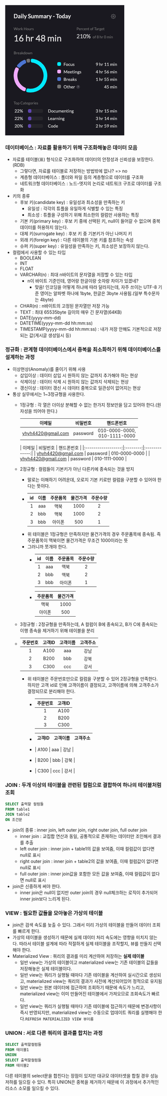 <img src="/Tracking_Time/3_Mar/250304.png">

### 데이터베이스 : 자료를 활용하기 위해 구조화해놓은 데이터 모음
- 자료를 테이블(표) 형식으로 구조화하여 데이터의 안정성과 신뢰성을 보장한다.(RDB)
  - 그렇다면, 자료를 테이블로 저장하는 방법밖에 없나? => no
  - 계층형 데이터베이스 : 폴더와 파일 등의 계층형으로 데이터를 구조화
  - 네트워크형 데이터베이스 : 노드-엣지의 논리로 네트워크 구조로 데이터를 구조화
- 키의 종류
  - 후보 키(candidate key) : 유일성과 최소성을 만족하는 키
    - 유일성 : 각각의 튜플을 유일하게 식별할 수 있는 특징
    - 최소성 : 튜플을 구성하기 위해 최소한의 컬럼만 사용하는 특징
  - 기본 키(primary key) : 후보 키 중에 선택된 키, null이 들어갈 수 없으며 중복데이터를 허용하지 않는다.
  - 대체 키(surrogate key) : 후보 키 중 기본키가 아닌 나머지 키
  - 외래 키(foreign key) : 다른 테이블의 기본 키를 참조하는 속성
  - 슈퍼 키(super key) : 유일성을 만족하는 키, 최소성은 보장하지 않는다.
- 컬럼에서 사용할 수 있는 타입
  - BOOLEAN
  - INT
  - FLOAT
  - VARCHAR(n) : 최대 n바이트의 문자열을 저장할 수 있는 타입
    - n이 바이트 기준인데, 영어랑 한글이랑 숫자랑 차이가 있겠네?
      - 맞음! 인코딩을 어떻게 하냐에 따라 달라지는데, 자주 쓰이는 UTF-8 기준 영어는 알파벳 하나에 1byte, 한글은 3byte 사용됨.(일부 특수문자는 4byte)
  - CHAR(n) : n바이트의 고정된 문자열만 저장 가능
  - TEXT : 최대 65535byte 길이의 매우 긴 문자열(64KB)
  - DATE(yyyy-mm-dd)
  - DATETIME(yyyy-mm-dd hh:mm:ss)
  - TIMESTAMP(yyyy-mm-dd hh:mm:ss) : 내가 저장 안해도 기본적으로 저장되는 값(게시글 생성일시 등)

### 정규화 : 관계형 데이터베이스에서 중복을 최소화하기 위해 데이터베이스를 설계하는 과정
- 이상현상(Anomaly)를 줄이기 위해 사용
  - 삽입이상 : 데이터 삽입 시 원하지 않는 값까지 추가해야 하는 현상
  - 삭제이상 : 데이터 삭제 시 원하지 않는 값까지 삭제되는 현상
  - 갱신이상 : 데이터 갱신 시 데이터 중복으로 일관성이 없어지는 현상
- 통상 실무에서는 1~3정규형을 사용한다.
  - 1정규형 : 각 열은 더이상 분해할 수 없는 한가지 정보만을 담고 있어야 한다.(원자성을 띄어야 한다.)
    
    |        이메일         |   비밀번호   |            핸드폰번호            |
    |:------------------:|:--------:|:---------------------------:|
    | yhyh4420@gmail.com | password | 010-0000-0000,<br/>010-1111-0000 |

    |        이메일         |   비밀번호   |     핸드폰번호     |
        |:------------------:|:--------:|:-------------:|
    | yhyh4420@gmail.com | password | 010-0000-0000 | 
    | yhyh4420@gmail.com | password | 010-1111-0000 |

  - 2정규형 : 컬럼들이 기본키가 아닌 다른키에 종속되는 것을 방지
    - 말로는 이해하기 어려운데, 오로지 기본 키로만 컬럼을 구분할 수 있어야 한다는 뜻이다.
    - | id | 이름  | 주문품목 | 물건가격 | 주문수량 |
      |:--:|:---:|:----:|:----:|:----:|
      | 1  | aaa |  맥북  | 1000 |  2   |
      | 2  | bbb |  맥북  | 1000 |  2   |
      | 3  | bbb | 아이폰  | 500  |  1   |
    - 위 테이블은 1정규형은 만족하지만 물건가격의 경우 주문품목에 종속됨. 즉 주문품목이 맥북이면 물건갸격은 무조건 1000이라는 뜻
    - 그러니까 쪼개야 한다.
      - | id | 이름  | 주문품목 | 주문수량 |
        |:--:|:---:|:----:|:----:|
        | 1  | aaa |  맥북  |  2   |
        | 2  | bbb |  맥북  |  2   |
        | 3  | bbb | 아이폰  |  1   |
      
      - | 주문품목 | 물건가격 |
        |:----:|:----:|
        |  맥북  | 1000 |
        | 아이폰  | 500  |
  
  - 3정규형 : 2정규형을 만족하는데, A 컬럼이 B에 종속되고, B가 C에 종속되는 이행 종속을 제거하기 위해 테이블을 분리
  - | 주문번호 | 	고객ID | 	고객이름 | 	고객주소 |
    |:----:|:-----:|:-----:|:-----:|
    |  1   | A100  |  aaa  |  강남   |
    |  2   | B200  |  bbb  |  강북   |
    |  3   | C300  |  ccc  |  강서   |
    - 위 테이블은 주문번호만으로 컬럼을 구분할 수 있어 2정규형을 만족한다. 하지만 고객 id로 인해 고객이름이 결정되고, 고객이름에 의해 고객주소가 결정되므로 분리해야 한다.
      - | 주문번호 | 고객ID |
        |:----:|:----:|
        |  1   | A100 |
        |  2   | B200 |
        |  3   | C300 |
  
      - | 고객ID | 고객이름 | 고객주소 |
        |:----:|:----:|:----:|
      - | A100 | aaa  |  강남  |
      - | B200 | bbb  |  강북  |
      - | C300 | ccc  |  강서  |

### JOIN : 두개 이상의 테이블을 관련된 컬럼으로 결합하여 하나의 테이블처럼 조회
```sql
SELECT 출력할 컬럼들
FROM table1
JOIN table2
ON 조건문
```
- join의 종류 : inner join, left outer join, right outer join, full outer join
  - inner join : 교집합 연산과 동일, 공통적으로 존재하는 데이터만 조인해서 결과를 추출
  - left outer join : inner join + table1의 값을 보여줌, 이때 컬럼값이 없다면 null로 표시
  - right outer join : inner join + table2의 값을 보여줌, 이때 컬럼값이 없다면 null로 표시
  - full outer join : inner join값을 포함한 모든 값을 보여줌, 이때 컬럼값이 없다면 null로 표시
- join은 신중하게 써야 한다.
  - inner join은 null이 없지만 outer join의 경우 null체크하는 로직이 추가되어 inner join보다 느리게 된다.

### VIEW : 필요한 값들을 모아놓은 가상의 테이블
- join은 검색 속도를 늦출 수 있다. 그래서 미리 가상의 테이블을 만들어 데이터 조회를 빠르게 한다.
- 가상의 테이블을 생성하기 때문에 실제 데이터 처리 속도에는 영향을 미치지 않는다. 따라서 테이블 설계에 따라 적절하게 실제 테이블을 조작할지, 뷰를 만들지 선택해야 한다.
- Materialized View : 쿼리의 결과를 미리 계산하여 저장하는 **실제 테이블**
  - 일반 view는 가상의 테이블이고 materialized view는 기존 테이블의 값들을 저장해놓은 실제 테이블이다.
  - 일반 view는 쿼리가 실행될 때마다 기존 테이블을 계산하여 실시간으로 생성되고, materialized view는 쿼리의 결과가 사전에 계산되어있어 정적으로 유지됨
  - 일반 view는 원본 데이터에 접근하여 조회하기 때문에 속도가 느리고, materialized view는 이미 만들어진 테이블에서 가져오므로 조회속도가 빠르다.
  - 일반 view는 쿼리가 실행될 때마다 기존 테이블에 접근하기 때문에 변경사항이 즉시 반영되지만, materialized view는 수동으로 업데이트 쿼리를 실행해야 한다.```REFRESH MATERIALIZED VIEW 뷰이름```

### UNION : 서로 다른 쿼리의 결과를 합치는 과정
```sql
SELECT 출력할컬럼들
FROM 테이블1
UNION
SELECT 출력할컬럼들
FROM 테이블2
```
다른 테이블의 select문을 합친다는 장점이 있지만 대규모 데이터셋을 합칠 경우 성능 저하를 일으킬 수 있다. 특히 UNION은 중복을 제거하기 때문에 이 과정에서 추가적인 리소스 소모를 일으킬 수 있다.